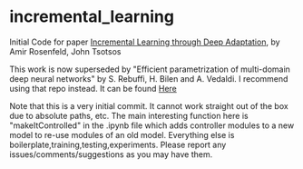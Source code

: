 # incremental_learning
Initial Code for paper [Incremental Learning through Deep Adaptation](https://arxiv.org/abs/1705.04228), by Amir Rosenfeld, John Tsotsos


This work is now superseded by "Efficient parametrization of multi-domain deep neural networks" by S. Rebuffi, H. Bilen and A. Vedaldi. I recommend using that repo instead. It can be found [Here](https://github.com/srebuffi/residual_adapters)

Note that this is a very initial commit. It cannot work straight out of the box due to absolute paths, etc.
The main interesting function here is "makeItControlled" in the .ipynb file which adds controller modules to a new model to re-use modules of an old model.
Everything else is boilerplate,training,testing,experiments.
Please report any issues/comments/suggestions as you may have them.

